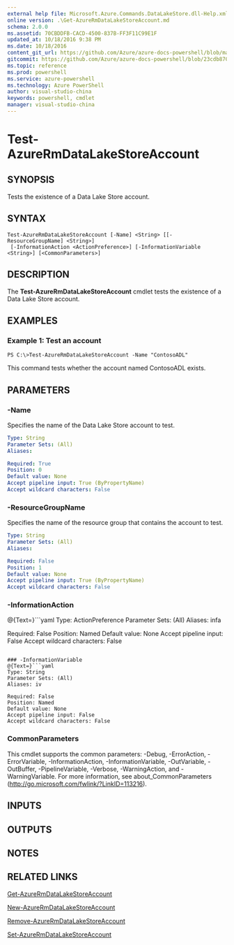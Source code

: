 ```yaml
---
external help file: Microsoft.Azure.Commands.DataLakeStore.dll-Help.xml
online version: .\Get-AzureRmDataLakeStoreAccount.md
schema: 2.0.0
ms.assetid: 70CBDDFB-CACD-4500-837B-FF3F11C99E1F
updated_at: 10/18/2016 9:38 PM
ms.date: 10/18/2016
content_git_url: https://github.com/Azure/azure-docs-powershell/blob/master/azureps-cmdlets-docs/ResourceManager/AzureRM.DataLakeStore/v1.0.12/Test-AzureRmDataLakeStoreAccount.md
gitcommit: https://github.com/Azure/azure-docs-powershell/blob/23cdb8705d4ab9807c0e21b238f3b134a7d49c7d/azureps-cmdlets-docs/ResourceManager/AzureRM.DataLakeStore/v1.0.12/Test-AzureRmDataLakeStoreAccount.md
ms.topic: reference
ms.prod: powershell
ms.service: azure-powershell
ms.technology: Azure PowerShell
author: visual-studio-china
keywords: powershell, cmdlet
manager: visual-studio-china
---
```


# Test-AzureRmDataLakeStoreAccount

## SYNOPSIS
Tests the existence of a Data Lake Store account.

## SYNTAX

```
Test-AzureRmDataLakeStoreAccount [-Name] <String> [[-ResourceGroupName] <String>]
 [-InformationAction <ActionPreference>] [-InformationVariable <String>] [<CommonParameters>]
```

## DESCRIPTION
The **Test-AzureRmDataLakeStoreAccount** cmdlet tests the existence of a Data Lake Store account.

## EXAMPLES

### Example 1: Test an account
```
PS C:\>Test-AzureRmDataLakeStoreAccount -Name "ContosoADL"
```

This command tests whether the account named ContosoADL exists.

## PARAMETERS

### -Name
Specifies the name of the Data Lake Store account to test.

```yaml
Type: String
Parameter Sets: (All)
Aliases: 

Required: True
Position: 0
Default value: None
Accept pipeline input: True (ByPropertyName)
Accept wildcard characters: False
```

### -ResourceGroupName
Specifies the name of the resource group that contains the account to test.

```yaml
Type: String
Parameter Sets: (All)
Aliases: 

Required: False
Position: 1
Default value: None
Accept pipeline input: True (ByPropertyName)
Accept wildcard characters: False
```

### -InformationAction
@{Text=}```yaml
Type: ActionPreference
Parameter Sets: (All)
Aliases: infa

Required: False
Position: Named
Default value: None
Accept pipeline input: False
Accept wildcard characters: False
```

### -InformationVariable
@{Text=}```yaml
Type: String
Parameter Sets: (All)
Aliases: iv

Required: False
Position: Named
Default value: None
Accept pipeline input: False
Accept wildcard characters: False
```

### CommonParameters
This cmdlet supports the common parameters: -Debug, -ErrorAction, -ErrorVariable, -InformationAction, -InformationVariable, -OutVariable, -OutBuffer, -PipelineVariable, -Verbose, -WarningAction, and -WarningVariable. For more information, see about_CommonParameters (http://go.microsoft.com/fwlink/?LinkID=113216).

## INPUTS

## OUTPUTS

## NOTES

## RELATED LINKS

[Get-AzureRmDataLakeStoreAccount](.\Get-AzureRmDataLakeStoreAccount.md)

[New-AzureRmDataLakeStoreAccount](.\New-AzureRmDataLakeStoreAccount.md)

[Remove-AzureRmDataLakeStoreAccount](.\Remove-AzureRmDataLakeStoreAccount.md)

[Set-AzureRmDataLakeStoreAccount](.\Set-AzureRmDataLakeStoreAccount.md)


